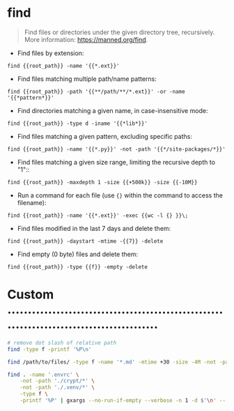 # find

> Find files or directories under the given directory tree, recursively.
> More information: <https://manned.org/find>.

- Find files by extension:

`find {{root_path}} -name '{{*.ext}}'`

- Find files matching multiple path/name patterns:

`find {{root_path}} -path '{{**/path/**/*.ext}}' -or -name '{{*pattern*}}'`

- Find directories matching a given name, in case-insensitive mode:

`find {{root_path}} -type d -iname '{{*lib*}}'`

- Find files matching a given pattern, excluding specific paths:

`find {{root_path}} -name '{{*.py}}' -not -path '{{*/site-packages/*}}'`

- Find files matching a given size range, limiting the recursive depth to "1"::

`find {{root_path}} -maxdepth 1 -size {{+500k}} -size {{-10M}}`

- Run a command for each file (use `{}` within the command to access the filename):

`find {{root_path}} -name '{{*.ext}}' -exec {{wc -l {} }}\;`

- Find files modified in the last 7 days and delete them:

`find {{root_path}} -daystart -mtime -{{7}} -delete`

- Find empty (0 byte) files and delete them:

`find {{root_path}} -type {{f}} -empty -delete`


# Custom  ..........................................................................................
```bash
# remove dot slash of relative path
find -type f -printf '%P\n'

find /path/to/files/ -type f -name '*.md' -mtime +30 -size -4M -not -path './tmp/*' -not! -path './.venv/*' -print0 | xargs -0 printf '%s\n'

find . -name '.envrc' \
    -not -path './crypt/*' \
    -not -path './.venv/*' \
    -type f \
    -printf '%P' | gxargs --no-run-if-empty --verbose -n 1 -d $'\n' -- $0 _cp_one "$BASEPATH"
```
